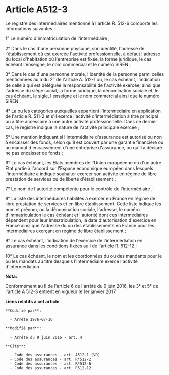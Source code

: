 # Article A512-3

Le registre des intermédiaires mentionné à l'article R. 512-6 comporte les informations suivantes : 

1° Le numéro d'immatriculation de l'intermédiaire ; 

2° Dans le cas d'une personne physique, son identité, l'adresse de l'établissement où est exercée l'activité professionnelle,
à défaut l'adresse du local d'habitation où l'entreprise est fixée, la forme juridique, le cas échéant l'enseigne, le nom
commercial et le numéro SIREN ; 

3° Dans le cas d'une personne morale, l'identité de la personne parmi celles mentionnées au a du 2° de l'article A. 512-1 ou,
le cas échéant, l'indication de celle à qui est déléguée la responsabilité de l'activité exercée, ainsi que l'adresse du
siège social, la forme juridique, la dénomination sociale et, le cas échéant, le sigle, l'enseigne et le nom commercial ainsi
que le numéro SIREN ; 

4° La ou les catégories auxquelles appartient l'intermédiaire en application de l'article R. 511-2 et s'il exerce l'activité
d'intermédiation à titre principal ou à titre accessoire à une autre activité professionnelle. Dans ce dernier cas, le
registre indique la nature de l'activité principale exercée ; 

5° Une mention indiquant si l'intermédiaire d'assurance est autorisé ou non à encaisser des fonds, selon qu'il est couvert
par une garantie financière ou un mandat d'encaissement d'une entreprise d'assurance, ou qu'il a déclaré ne pas encaisser de
fonds ; 

6° Le cas échéant, les Etats membres de l'Union européenne ou d'un autre Etat partie à l'accord sur l'Espace économique
européen dans lesquels l'intermédiaire a indiqué souhaiter exercer son activité en régime de libre prestation de services ou
de liberté d'établissement ; 

7° Le nom de l'autorité compétente pour le contrôle de l'intermédiaire ; 

8° La liste des intermédiaires habilités à exercer en France en régime de libre prestation de services et en libre
établissement. Cette liste indique les nom et prénom, ou la dénomination sociale, l'adresse, le numéro d'immatriculation le
cas échéant et l'autorité dont ces intermédiaires dépendent pour leur immatriculation, la date d'autorisation d'exercice en
France ainsi que l'adresse du ou des établissements en France pour les intermédiaires exerçant en régime de libre
établissement ; 

9° Le cas échéant, l'indication de l'exercice de l'intermédiation en assurance dans les conditions fixées au I de l'article
R. 512-12 ; 

10° Le cas échéant, le nom et les coordonnées du ou des mandants pour le ou les mandats au titre desquels l'intermédiaire
exerce l'activité d'intermédiation.

**Nota:**

Conformément au II de l'article 6 de l'arrêté du 9 juin 2016, les 3° et 5° de l'article A 512-3 entrent en vigueur le 1er
janvier 2017.

**Liens relatifs à cet article**

	**Codifié par**:

	  - Arrêté 1976-07-16

	**Modifié par**:

	  - Arrêté du 9 juin 2016 - art. 4

	**Cite**:

	  - Code des assurances - art. A512-1 (VD)
	  - Code des assurances - art. R*512-2
	  - Code des assurances - art. R*512-6
	  - Code des assurances - art. R512-12
